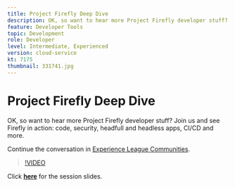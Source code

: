 ```yaml
---
title: Project Firefly Deep Dive
description: OK, so want to hear more Project Firefly developer stuff? Join us and see Firefly in action - code, security, headfull and headless apps, CI/CD and more.
feature: Developer Tools
topic: Development
role: Developer
level: Intermediate, Experienced
version: cloud-service
kt: 7175
thumbnail: 331741.jpg
---
```


# Project Firefly Deep Dive 

OK, so want to hear more Project Firefly developer stuff? Join us and see Firefly in action: code, security, headfull and headless apps, CI/CD and more.

Continue the conversation in [Experience League Communities](http://adobe.ly/36Yd3v6).

>[!VIDEO](https://video.tv.adobe.com/v/331741/?quality=12&learn=on&hidetitle=true)

Click **[here](/help/events/assets/project-firefly.pdf)** for the session slides.

